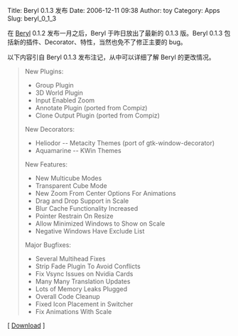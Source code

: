 Title: Beryl 0.1.3 发布
Date: 2006-12-11 09:38
Author: toy
Category: Apps
Slug: beryl_0_1_3

在 [Beryl](http://www.beryl-project.org) 0.1.2 发布一月之后，Beryl
于昨日放出了最新的 0.1.3 版。Beryl 0.1.3
包括新的插件、Decorator、特性，当然也免不了修正主要的 bug。

以下内容引自 Beryl 0.1.3 发布注记，从中可以详细了解 Beryl 的更改情况。

> New Plugins:  
>  * Group Plugin  
>  * 3D World Plugin  
>  * Input Enabled Zoom  
>  * Annotate Plugin (ported from Compiz)  
>  * Clone Output Plugin (ported from Compiz)
>
> New Decorators:  
>  * Heliodor -- Metacity Themes (port of gtk-window-decorator)  
>  * Aquamarine -- KWin Themes
>
> New Features:  
>  * New Multicube Modes  
>  * Transparent Cube Mode  
>  * New Zoom From Center Options For Animations  
>  * Drag and Drop Support in Scale  
>  * Blur Cache Functionality Increased  
>  * Pointer Restrain On Resize  
>  * Allow Minimized Windows to Show on Scale  
>  * Negative Windows Have Exclude List
>
> Major Bugfixes:  
>  * Several Multihead Fixes  
>  * Strip Fade Plugin To Avoid Conflicts  
>  * Fix Vsync Issues on Nvidia Cards  
>  * Many Many Translation Updates  
>  * Lots of Memory Leaks Plugged  
>  * Overall Code Cleanup  
>  * Fixed Icon Placement in Switcher  
>  * Fix Animations With Scale

[ [Download](http://releases.beryl-project.org/0.1.3/) ]
